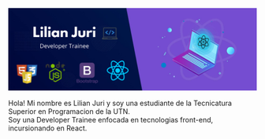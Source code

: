 
<img src="https://github.com/LilianJuri/LilianJuri/blob/main/banner-lj-png.png" alt='' height=''>

Hola! Mi nombre es Lilian Juri y soy una estudiante de la Tecnicatura Superior en Programacion de la UTN. </br>
Soy una Developer Trainee enfocada en tecnologias front-end, incursionando en React. 
<!--
**LilianJuri/LilianJuri** is a ✨ _special_ ✨ repository because its `README.md` (this file) appears on your GitHub profile.

Here are some ideas to get you started:

- 🔭 I’m currently working on ...
- 🌱 I’m currently learning ...
- 👯 I’m looking to collaborate on ...
- 🤔 I’m looking for help with ...
- 💬 Ask me about ...
- 📫 How to reach me: ...
- 😄 Pronouns: ...
- ⚡ Fun fact: ...
-->

